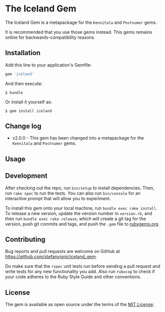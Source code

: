 # The Iceland Gem

The Iceland Gem is a metapackage for the `Kennitala` and `Postnumer` gems.

It is recommended that you use those gems instead. This gems remains online for
backwards-compatibility reasons.

## Installation

Add this line to your application's Gemfile:

```ruby
gem 'iceland'
```

And then execute:

    $ bundle

Or install it yourself as:

    $ gem install iceland

## Change log

* v2.0.0 - This gem has been changed into a metapackage for the `Kennitala` and `Postnumer` gems.

## Usage

## Development

After checking out the repo, run `bin/setup` to install dependencies. Then, run `rake spec` to run the tests. You can also run `bin/console` for an interactive prompt that will allow you to experiment.

To install this gem onto your local machine, run `bundle exec rake install`. To release a new version, update the version number in `version.rb`, and then run `bundle exec rake release`, which will create a git tag for the version, push git commits and tags, and push the `.gem` file to [rubygems.org](https://rubygems.org).

## Contributing

Bug reports and pull requests are welcome on GitHub at https://github.com/stefanvignir/iceland_gem.

Do make sure that the `rspec` unit tests run before sending a pull request and write tests for any new functionality you add. Also run `rubocop` to check if your code adheres to the Ruby Style Guide and other conventions.

## License

The gem is available as open source under the terms of the [MIT License](http://opensource.org/licenses/MIT).
